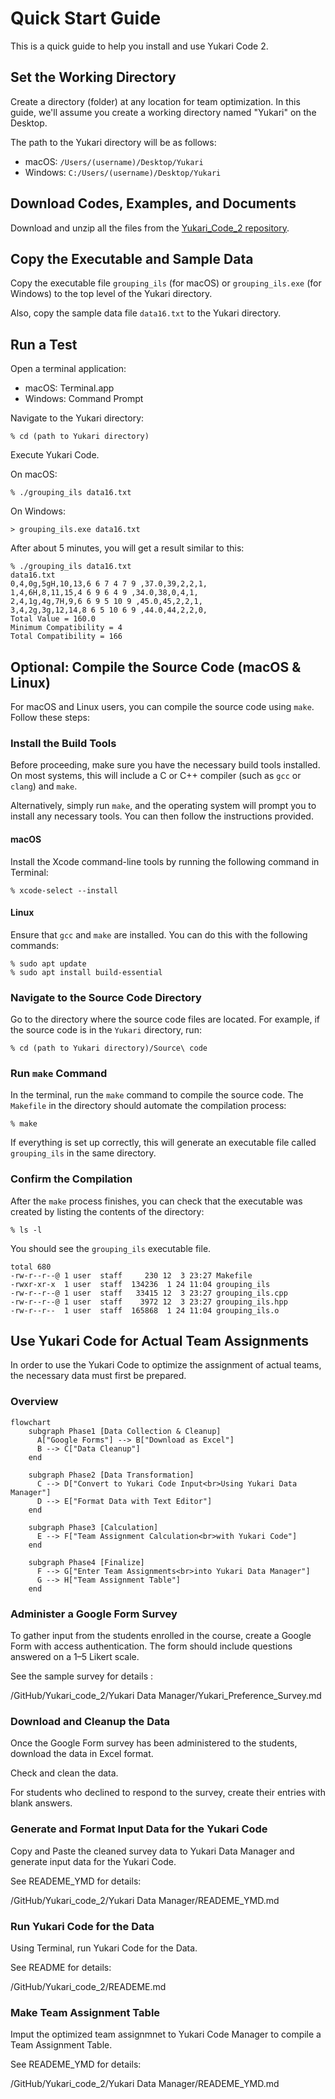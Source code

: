 # Quick Start Guide
This is a quick guide to help you install and use Yukari Code 2.

## Set the Working Directory

Create a directory (folder) at any location for team optimization. In this guide, we'll assume you create a working directory named "Yukari" on the Desktop.

The path to the Yukari directory will be as follows:

- macOS: `/Users/(username)/Desktop/Yukari`
- Windows: `C:/Users/(username)/Desktop/Yukari`

## Download Codes, Examples, and Documents

Download and unzip all the files from the [Yukari_Code_2 repository](https://github.com/tohru-murakami/Yukari_Code_2).

## Copy the Executable and Sample Data

Copy the executable file `grouping_ils` (for macOS) or `grouping_ils.exe` (for Windows) to the top level of the Yukari directory.

Also, copy the sample data file `data16.txt` to the Yukari directory.

## Run a Test

Open a terminal application:

- macOS: Terminal.app
- Windows: Command Prompt

Navigate to the Yukari directory:

```
% cd (path to Yukari directory)
```

Execute Yukari Code.

On macOS:

```
% ./grouping_ils data16.txt
```

On Windows:

```
> grouping_ils.exe data16.txt
```

After about 5 minutes, you will get a result similar to this:

```
% ./grouping_ils data16.txt 
data16.txt
0,4,0g,5gH,10,13,6 6 7 4 7 9 ,37.0,39,2,2,1,
1,4,6H,8,11,15,4 6 9 6 4 9 ,34.0,38,0,4,1,
2,4,1g,4g,7H,9,6 6 9 5 10 9 ,45.0,45,2,2,1,
3,4,2g,3g,12,14,8 6 5 10 6 9 ,44.0,44,2,2,0,
Total Value = 160.0
Minimum Compatibility = 4
Total Compatibility = 166
```

## Optional: Compile the Source Code (macOS & Linux)

For macOS and Linux users, you can compile the source code using `make`. Follow these steps:

### Install the Build Tools

Before proceeding, make sure you have the necessary build tools installed. On most systems, this will include a C or C++ compiler (such as `gcc` or `clang`) and `make`.

Alternatively, simply run `make`, and the operating system will prompt you to install any necessary tools. You can then follow the instructions provided.

#### macOS

  Install the Xcode command-line tools by running the following command in Terminal:

  ```
  % xcode-select --install
  ```

#### Linux

Ensure that `gcc` and `make` are installed. You can do this with the following commands:

  ```
  % sudo apt update
  % sudo apt install build-essential
  ```

### Navigate to the Source Code Directory

Go to the directory where the source code files are located. For example, if the source code is in the `Yukari` directory, run:

```
% cd (path to Yukari directory)/Source\ code
```

### Run `make` Command

In the terminal, run the `make` command to compile the source code. The `Makefile` in the directory should automate the compilation process:

```
% make
```

If everything is set up correctly, this will generate an executable file called `grouping_ils` in the same directory.

### Confirm the Compilation

After the `make` process finishes, you can check that the executable was created by listing the contents of the directory:

```
% ls -l
```

You should see the `grouping_ils` executable file.

```
total 680
-rw-r--r--@ 1 user  staff     230 12  3 23:27 Makefile
-rwxr-xr-x  1 user  staff  134236  1 24 11:04 grouping_ils
-rw-r--r--@ 1 user  staff   33415 12  3 23:27 grouping_ils.cpp
-rw-r--r--@ 1 user  staff    3972 12  3 23:27 grouping_ils.hpp
-rw-r--r--  1 user  staff  165868  1 24 11:04 grouping_ils.o
```

## Use Yukari Code for Actual Team Assignments

In order to use the Yukari Code to optimize the assignment of actual  teams, the necessary data must first be prepared.

### Overview

```mermaid
flowchart
    subgraph Phase1 [Data Collection & Cleanup]
      A["Google Forms"] --> B["Download as Excel"]
      B --> C["Data Cleanup"]
    end

    subgraph Phase2 [Data Transformation]
      C --> D["Convert to Yukari Code Input<br>Using Yukari Data Manager"]
      D --> E["Format Data with Text Editor"]
    end

    subgraph Phase3 [Calculation]
      E --> F["Team Assignment Calculation<br>with Yukari Code"]
    end

    subgraph Phase4 [Finalize]
      F --> G["Enter Team Assignments<br>into Yukari Data Manager"]
      G --> H["Team Assignment Table"]
    end
```

### Administer a Google Form Survey

To gather input from the students enrolled in the  course, create a Google Form with access authentication. The form should include questions answered on a 1–5 Likert scale. 

See the sample survey for details : 

/GitHub/Yukari_code_2/Yukari Data Manager/Yukari_Preference_Survey.md

### Download and Cleanup the Data

Once the Google Form survey has been administered to the students, download the data in Excel format. 

Check and clean the data. 

For students who declined to respond to the survey, create their entries with blank answers.

### Generate and Format Input Data for the Yukari Code

Copy and Paste the cleaned survey data to Yukari Data Manager and generate input data for the Yukari Code. 

See READEME_YMD for details:

/GitHub/Yukari_code_2/Yukari Data Manager/READEME_YMD.md

### Run Yukari Code for the Data

Using Terminal, run Yukari Code for the Data.

See README for details:

/GitHub/Yukari_code_2/READEME.md

### Make Team Assignment Table

Imput the optimized team assignmnet to Yukari Code Manager to compile a Team Assignment Table.

See READEME_YMD for details:

/GitHub/Yukari_code_2/Yukari Data Manager/READEME_YMD.md
